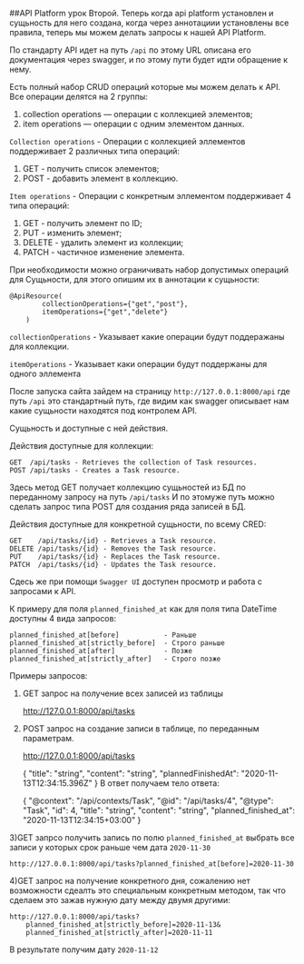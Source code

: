 ##API Platform урок Второй.
Теперь когда api platform установлен и сущьность для него создана, когда
через аннотациии установлены все правила, теперь мы можем делать запросы
к нашей API Platform.

По стандарту API идет на путь `/api` по этому URL описана его документация
через swagger, и по этому пути будет идти обращение к нему.

Есть полный набор CRUD операций которые мы можем делать к API.
Все операции делятся на 2 группы:

1) collection operations — операции с коллекцией элементов;
2) item operations — операции с одним элементом данных.

`Collection operations` - Операции с коллекцией эллементов поддерживает 2
различных типа операций:

1) GET - получить список элементов;
2) POST - добавить элемент в коллекцию.

`Item operations` - Операции с конкретным эллементом поддерживает 4
типа операций:

1) GET - получить элемент по ID;
2) PUT - изменить элемент;
3) DELETE - удалить элемент из коллекции;
4) PATCH - частичное изменение элемента.

При необходимости можно ограничивать набор допустимых операций для Сущьности,
для этого опишим их в аннотации к сущьности:

    @ApiResource(
            collectionOperations={"get","post"},
            itemOperations={"get","delete"}
        )

`collectionOperations` - Указывает какие операции будут поддеражаны для
коллекции.

`itemOperations` - Указывает каки операции будут поддержаны для одного эллемента

После запуска сайта зайдем на страницу `http://127.0.0.1:8000/api` где путь `/api`
это стандартный путь, где видим как swagger описывает нам какие сущьности находятся
под контролем API.

Сущьность и доступные с ней действия.

Действия доступные для коллекции:

    GET  /api/tasks - Retrieves the collection of Task resources.
    POST /api/tasks - Creates a Task resource.

Здесь метод GET получает коллекцию сущьностей из БД по переданному запросу на 
путь `/api/tasks` И по этомуже путь можно сделать запрос типа POST для создания
ряда записей в БД.

Действия доступные для конкретной сущьности, по всему CRED:

    GET    /api/tasks/{id} - Retrieves a Task resource.
    DELETE /api/tasks/{id} - Removes the Task resource.
    PUT    /api/tasks/{id} - Replaces the Task resource.
    PATCH  /api/tasks/{id} - Updates the Task resource.

Сдесь же при помощи `Swagger UI` доступен просмотр и работа с запросами к API.

К примеру для поля `planned_finished_at` как для поля типа DateTime доступны 
4 вида запросов:
    
    planned_finished_at[before]           - Раньше
    planned_finished_at[strictly_before]  - Строго раньше
    planned_finished_at[after]            - Позже
    planned_finished_at[strictly_after]   - Строго позже

Примеры запросов:

1) GET запрос на получение всех записей из таблицы
   

    http://127.0.0.1:8000/api/tasks

2) POST запрос на создание записи в таблице, по переданным параметрам.


    http://127.0.0.1:8000/api/tasks

    {
        "title": "string",
        "content": "string",
        "plannedFinishedAt": "2020-11-13T12:34:15.396Z"
    }
В ответ получаем тело ответа:

    {
        "@context": "/api/contexts/Task",
        "@id": "/api/tasks/4",
        "@type": "Task",
        "id": 4,
        "title": "string",
        "content": "string",
        "planned_finished_at": "2020-11-13T12:34:15+03:00"
    }

3)GET запрсо получить запись по полю `planned_finished_at` выбрать все записи 
у которых срок раньше чем дата `2020-11-30`

    http://127.0.0.1:8000/api/tasks?planned_finished_at[before]=2020-11-30


4)GET запрос на получение конкретного дня, сожалению нет возможности сдеалть
это специальным конкретным методом, так что сделаем это зажав нужную дату
между двумя другими:

    
    http://127.0.0.1:8000/api/tasks?
        planned_finished_at[strictly_before]=2020-11-13&
        planned_finished_at[strictly_after]=2020-11-11

В результате получим дату `2020-11-12`
